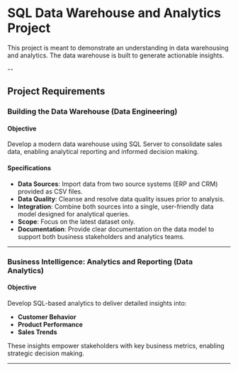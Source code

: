 # SQL Data Warehouse and Analytics Project

This project is meant to demonstrate an understanding in data warehousing and analytics. The data warehouse is built to generate actionable insights.

--

## Project Requirements

### Building the Data Warehouse (Data Engineering)

#### Objective
Develop a modern data warehouse using SQL Server to consolidate sales data, enabling analytical reporting and informed decision making.

#### Specifications
- **Data Sources**: Import data from two source systems (ERP and CRM) provided as CSV files.
- **Data Quality**: Cleanse and resolve data quality issues prior to analysis.
- **Integration**: Combine both sources into a single, user-friendly data model designed for analytical queries.
- **Scope**: Focus on the latest dataset only.
- **Documentation**: Provide clear documentation on the data model to support both business stakeholders and analytics teams.

---

### Business Intelligence: Analytics and Reporting (Data Analytics)

#### Objective
Develop SQL-based analytics to deliver detailed insights into:
- **Customer Behavior**
- **Product Performance**
- **Sales Trends**

These insights empower stakeholders with key business metrics, enabling strategic decision making.

---
 
